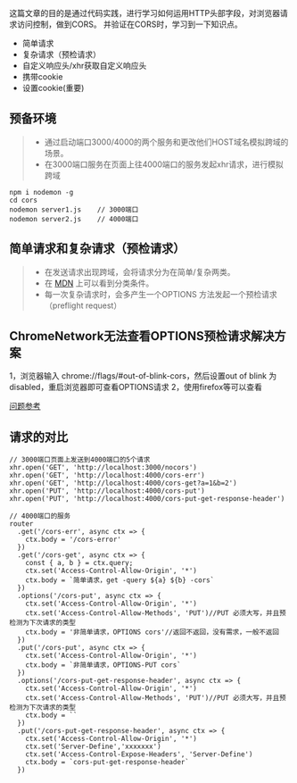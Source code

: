 这篇文章的目的是通过代码实践，进行学习如何运用HTTP头部字段，对浏览器请求访问控制，做到CORS。
并验证在CORS时，学习到一下知识点。
+ 简单请求
+ 复杂请求（预检请求）
+ 自定义响应头/xhr获取自定义响应头
+ 携带cookie
+ 设置cookie(重要)

## 预备环境
> + 通过启动端口3000/4000的两个服务和更改他们HOST域名模拟跨域的场景。
> + 在3000端口服务在页面上往4000端口的服务发起xhr请求，进行模拟跨域
```
npm i nodemon -g
cd cors
nodemon server1.js    // 3000端口
nodemon server2.js    // 4000端口
```
## 简单请求和复杂请求（预检请求）
> + 在发送请求出现跨域，会将请求分为在简单/复杂两类。
> + 在 [MDN](https://developer.mozilla.org/zh-CN/docs/Web/HTTP/Access_control_CORS) 上可以看到分类条件。
> + 每一次复杂请求时，会多产生一个OPTIONS 方法发起一个预检请求（preflight request）
## ChromeNetwork无法查看OPTIONS预检请求解决方案
1，浏览器输入 chrome://flags/#out-of-blink-cors，然后设置out of blink 为disabled，重启浏览器即可查看OPTIONS请求
2，使用firefox等可以查看

[问题参考](https://www.cnblogs.com/willingtolove/p/12350429.html)

## 请求的对比
``` JS
// 3000端口页面上发送到4000端口的5个请求
xhr.open('GET', 'http://localhost:3000/nocors')
xhr.open('GET', 'http://localhost:4000/cors-err')
xhr.open('GET', 'http://localhost:4000/cors-get?a=1&b=2')
xhr.open('PUT', 'http://localhost:4000/cors-put')
xhr.open('PUT', 'http://localhost:4000/cors-put-get-response-header')
```
``` JS 
// 4000端口的服务
router
  .get('/cors-err', async ctx => {
    ctx.body = '/cors-error'
  })
  .get('/cors-get', async ctx => {
    const { a, b } = ctx.query;
    ctx.set('Access-Control-Allow-Origin', '*')
    ctx.body = `简单请求，get -query ${a} ${b} -cors`
  })
  .options('/cors-put', async ctx => {
    ctx.set('Access-Control-Allow-Origin', '*')
    ctx.set('Access-Control-Allow-Methods', 'PUT')//PUT 必须大写，并且预检测为下次请求的类型
    ctx.body = '非简单请求，OPTIONS cors'//返回不返回，没有需求，一般不返回
  })
  .put('/cors-put', async ctx => {
    ctx.set('Access-Control-Allow-Origin', '*')
    ctx.body = `非简单请求，OPTIONS-PUT cors`
  })
  .options('/cors-put-get-response-header', async ctx => {
    ctx.set('Access-Control-Allow-Origin', '*')
    ctx.set('Access-Control-Allow-Methods', 'PUT')//PUT 必须大写，并且预检测为下次请求的类型
    ctx.body = ``
  })
  .put('/cors-put-get-response-header', async ctx => {
    ctx.set('Access-Control-Allow-Origin', '*')
    ctx.set('Server-Define','xxxxxxx')
    ctx.set('Access-Control-Expose-Headers', 'Server-Define')
    ctx.body = `cors-put-get-response-header`
  })
```


<!-- # 跨域
[维基](https://en.wikipedia.org/wiki/XMLHttpRequest)

```
npm i nodemon -g
nodemon ./file/server1.js    // 3000
nodemon ./file/server2.js    // 4000
```
## 显示临时标题
```
Provisional headers are shown
```
window.name
location.hash
document.domain
## 运行
``` bash
//安装服务器
# npm i anywhere -g 此文件服务器已经添加access-control 头
# npm i http-server -g

```
## 临时接触浏览器的跨域限制
## jsonp
## cors
## window.name
## location.hash
## location.hash
 -->
